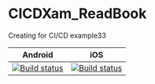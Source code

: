 # CICDXam_ReadBook
Creating for CI/CD example33

|Android|iOS|
|---|---|
|[![Build status](https://build.appcenter.ms/v0.1/apps/5ab44c63-97c3-4b42-a454-47d66f70decf/branches/dev/badge)](https://appcenter.ms)|[![Build status](https://build.appcenter.ms/v0.1/apps/4105e3fe-1fec-4bcb-ac71-1e4ecc882c8f/branches/dev/badge)](https://appcenter.ms)|
